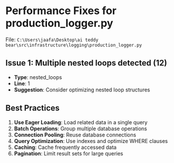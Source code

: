 # Performance Fixes for production_logger.py

File: `C:\Users\jaafa\Desktop\ai teddy bear\src\infrastructure\logging\production_logger.py`

## Issue 1: Multiple nested loops detected (12)
- **Type**: nested_loops
- **Line**: 1
- **Suggestion**: Consider optimizing nested loop structures

## Best Practices

1. **Use Eager Loading**: Load related data in a single query
2. **Batch Operations**: Group multiple database operations
3. **Connection Pooling**: Reuse database connections
4. **Query Optimization**: Use indexes and optimize WHERE clauses
5. **Caching**: Cache frequently accessed data
6. **Pagination**: Limit result sets for large queries
